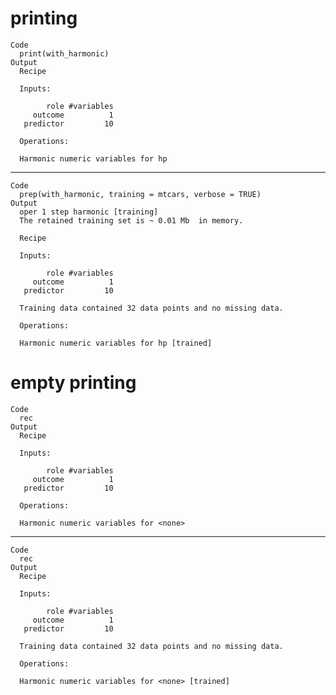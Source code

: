 # printing

    Code
      print(with_harmonic)
    Output
      Recipe
      
      Inputs:
      
            role #variables
         outcome          1
       predictor         10
      
      Operations:
      
      Harmonic numeric variables for hp

---

    Code
      prep(with_harmonic, training = mtcars, verbose = TRUE)
    Output
      oper 1 step harmonic [training] 
      The retained training set is ~ 0.01 Mb  in memory.
      
      Recipe
      
      Inputs:
      
            role #variables
         outcome          1
       predictor         10
      
      Training data contained 32 data points and no missing data.
      
      Operations:
      
      Harmonic numeric variables for hp [trained]

# empty printing

    Code
      rec
    Output
      Recipe
      
      Inputs:
      
            role #variables
         outcome          1
       predictor         10
      
      Operations:
      
      Harmonic numeric variables for <none>

---

    Code
      rec
    Output
      Recipe
      
      Inputs:
      
            role #variables
         outcome          1
       predictor         10
      
      Training data contained 32 data points and no missing data.
      
      Operations:
      
      Harmonic numeric variables for <none> [trained]

